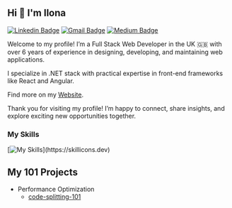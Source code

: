 ## Hi 👋 I'm Ilona

[![Linkedin Badge](https://img.shields.io/badge/-IlonaZaika-blue?style=flat&logo=Linkedin&logoColor=white&link=https://www.linkedin.com/in/ilona-zaika-a6735a116/)](https://www.linkedin.com/in/ilona-zaika-a6735a116/)
[![Gmail Badge](https://img.shields.io/badge/-zaika.ilona.v-c14438?style=flat&logo=Gmail&logoColor=white&link=mailto:zaika.ilona.v@gmail.com)](mailto:zaika.ilona.v@gmail.com)
[![Medium Badge](https://img.shields.io/badge/-@zaika.ilona.dev-000000?style=flat&labelColor=000000&logo=Medium&link=https://medium.com/@zaika.ilona.dev)](https://medium.com/@zaika.ilona.dev)


Welcome to my profile!
I’m a Full Stack Web Developer in the UK 🇬🇧  with over 6 years of experience in designing, developing, and maintaining web applications.

I specialize in .NET stack with practical expertise in front-end frameworks like React and Angular.

Find more on my [Website](https://ilonazaika.github.io/ilona.zaika/).

Thank you for visiting my profile! I’m happy to connect, share insights, and explore exciting new opportunities together.


### My Skills

[![My Skills](https://skillicons.dev/icons?i=cs,dotnet,redis,angular,react,redux,js,express,npm,webpack,html,css,gulp,bootstrap,aws,babel,bash,git,bitbucket,docker,postman,rabitmq,)](https://skillicons.dev)

## My 101 Projects
- Performance Optimization
  - [code-splitting-101](https://github.com/IlonaZaika/code-splitting-101)

